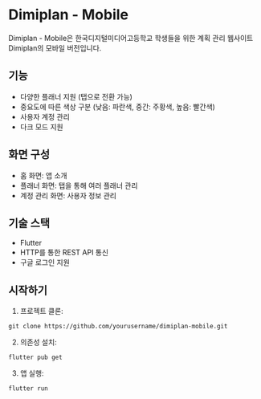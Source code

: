# Dimiplan - Mobile

Dimiplan - Mobile은 한국디지털미디어고등학교 학생들을 위한 계획 관리 웹사이트 Dimiplan의 모바일 버전입니다.

## 기능

- 다양한 플래너 지원 (탭으로 전환 가능)
- 중요도에 따른 색상 구분 (낮음: 파란색, 중간: 주황색, 높음: 빨간색)
- 사용자 계정 관리
- 다크 모드 지원

## 화면 구성

- 홈 화면: 앱 소개
- 플래너 화면: 탭을 통해 여러 플래너 관리
- 계정 관리 화면: 사용자 정보 관리

## 기술 스택

- Flutter
- HTTP를 통한 REST API 통신
- 구글 로그인 지원

## 시작하기

1. 프로젝트 클론:

```
git clone https://github.com/yourusername/dimiplan-mobile.git
```

2. 의존성 설치:

```
flutter pub get
```

3. 앱 실행:

```
flutter run
```
